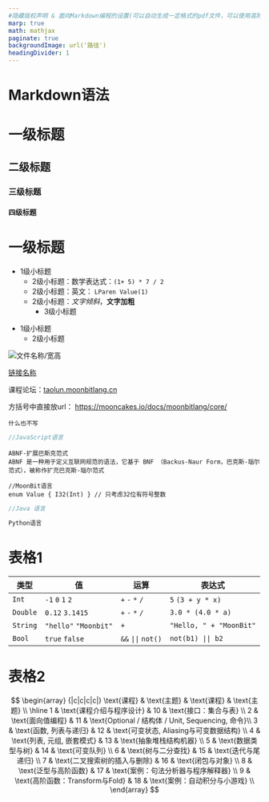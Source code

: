 ```yaml
---
#隐藏版权声明 & 面向Markdown编程的设置(可以自动生成一定格式的pdf文件，可以使用高阶数学符号和表达式)
marp: true
math: mathjax
paginate: true
backgroundImage: url('路径')
headingDivider: 1
---
```

# Markdown语法

# 一级标题

## 二级标题

### 三级标题

#### 四级标题

# 一级标题
- 1级小标题
    - 2级小标题：数学表达式：`(1+ 5) * 7 / 2`
    - 2级小标题：英文： `LParen Value(1)`
    - 2级小标题：*文字倾斜*，**文字加粗**
        - 3级小标题
* 1级小标题
    - 2级小标题
    
![文件名称/宽高](相对路径)

[链接名称](链接地址)

课程论坛：[taolun.moonbitlang.cn](https://taolun.moonbitlang.cn)

方括号中直接放url： <https://mooncakes.io/docs/moonbitlang/core/>

```
什么也不写
```

```js
//JavaScript语言
```

```abnf
ABNF-扩展巴斯克范式
ABNF 是一种用于定义互联网规范的语法，它基于 BNF （Backus-Naur Form，巴克斯-瑙尔范式），被称作扩充巴克斯-瑙尔范式
```

```moonbit
//MoonBit语言
enum Value { I32(Int) } // 只考虑32位有符号整数
```

```java
//Java 语言
```

```python
Python语言
```
# 表格1
|类型|值|运算|表达式|
|-----|------|----------|-----------|
|`Int`|`-1` `0` `1` `2`|`+` `-` `*` `/`|`5` `(3 + y * x)`|
|`Double`|`0.12` `3.1415`|`+` `-` `*` `/`|`3.0 * (4.0 * a)`|
|`String`|`"hello"` `"Moonbit"`|`+`|`"Hello, " + "MoonBit"`|
|`Bool`|`true` `false`|`&&` `\|\|` `not()`|`not(b1) \|\| b2`|

# 表格2
$$
\begin{array} {|c|c|c|c|}
 \text{课程} & \text{主题} & \text{课程} & \text{主题} \\
 \hline
 1 & \text{课程介绍与程序设计} & 10 & \text{接口：集合与表} \\
 2 & \text{面向值编程} & 11 & \text{Optional / 结构体 / Unit, Sequencing, 命令}\\
 3 & \text{函数, 列表与递归} & 12 & \text{可变状态, Aliasing与可变数据结构} \\
 4 & \text{列表, 元组, 嵌套模式} & 13 & \text{抽象堆栈结构机器} \\
 5 & \text{数据类型与树} & 14 & \text{可变队列} \\
 6 & \text{树与二分查找} & 15 & \text{迭代与尾递归} \\
 7 & \text{二叉搜索树的插入与删除} & 16 & \text{闭包与对象} \\
 8 & \text{泛型与高阶函数} & 17 & \text{案例：句法分析器与程序解释器} \\
 9 & \text{高阶函数：Transform与Fold} & 18 & \text{案例：自动积分与小游戏} \\
\end{array}
$$